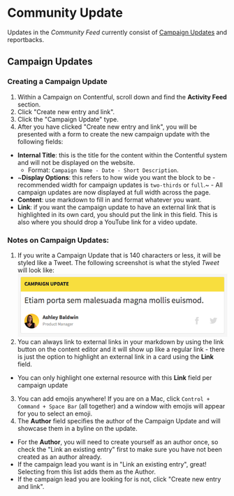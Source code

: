 # Community Update

Updates in the _Community Feed_ currently consist of [Campaign Updates](./campaign-update.md) and reportbacks.

## Campaign Updates

### Creating a Campaign Update

1.  Within a Campaign on Contentful, scroll down and find the **Activity Feed** section.
2.  Click "Create new entry and link".
3.  Click the "Campaign Update" type.
4.  After you have clicked "Create new entry and link", you will be presented with a form to create the new campaign update with the following fields:

* **Internal Title**: this is the title for the content within the Contentful system and will not be displayed on the website.
  * Format: `Campaign Name - Date - Short Description`.
* ~**Display Options**: this refers to how wide you want the block to be - recommended width for campaign updates is `two-thirds` or `full`.~ - All campaign updates are now displayed at full width across the page.
* **Content**: use markdown to fill in and format whatever you want.
* **Link**: if you want the campaign update to have an external link that is highlighted in its own card, you should put the link in this field. This is also where you should drop a YouTube link for a video update.

### Notes on Campaign Updates:

1.  If you write a Campaign Update that is 140 characters or less, it will be styled like a Tweet. The following screenshot is what the styled _Tweet_ will look like: ![Campaign Update As Tweet](../_assets/campaign-update-tweet.png)
2.  You can always link to external links in your markdown by using the link button on the content editor and it will show up like a regular link - there is just the option to highlight an external link in a card using the **Link** field.

* You can only highlight one external resource with this **Link** field per campaign update

3.  You can add emojis anywhere! If you are on a Mac, click `Control + Command + Space Bar` (all together) and a window with emojis will appear for you to select an emoji.
4.  The **Author** field specifies the author of the Campaign Update and will showcase them in a byline on the update.

* For the **Author**, you will need to create yourself as an author once, so check the "Link an existing entry" first to make sure you have not been created as an author already.
* If the campaign lead you want is in "Link an existing entry", great! Selecting from this list adds them as the Author.
* If the campaign lead you are looking for is not, click "Create new entry and link".
